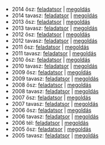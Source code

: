  - 2014 ősz: [feladatsor](https://dari.oktatas.hu/kir/erettsegi/okev_doc/erettsegi_2014/oktober/e_kem_14okt_fl.pdf)
           | [megoldás](https://dari.oktatas.hu/kir/erettsegi/okev_doc/erettsegi_2014/oktober/e_kem_14okt_ut.pdf)
 - 2014 tavasz: [feladatsor](https://dari.oktatas.hu/kir/erettsegi/okev_doc/erettsegi_2014/e_kem_14maj_fl.pdf)
              | [megoldás](https://dari.oktatas.hu/kir/erettsegi/okev_doc/erettsegi_2014/e_kem_14maj_ut.pdf)
 - 2013 ősz: [feladatsor](https://dari.oktatas.hu/kir/erettsegi/okev_doc/erettsegi_2013/oktober/e_kem_13okt_fl.pdf)
           | [megoldás](https://dari.oktatas.hu/kir/erettsegi/okev_doc/erettsegi_2013/oktober/e_kem_13okt_ut.pdf)
 - 2013 tavasz: [feladatsor](https://dari.oktatas.hu/kir/erettsegi/okev_doc/erettsegi_2013/e_kem_13maj_fl.pdf)
              | [megoldás](https://dari.oktatas.hu/kir/erettsegi/okev_doc/erettsegi_2013/e_kem_13maj_ut.pdf)
 - 2012 ősz: [feladatsor](https://dari.oktatas.hu/kir/erettsegi/okev_doc/erettsegi_2012/oktober/e_kem_12okt_fl.pdf)
           | [megoldás](https://dari.oktatas.hu/kir/erettsegi/okev_doc/erettsegi_2012/oktober/e_kem_12okt_ut.pdf)
 - 2012 tavasz: [feladatsor](https://dari.oktatas.hu/kir/erettsegi/okev_doc/erettsegi_2012/e_kem_12maj_fl.pdf)
              | [megoldás](https://dari.oktatas.hu/kir/erettsegi/okev_doc/erettsegi_2012/e_kem_12maj_ut.pdf)
 - 2011 ősz: [feladatsor](https://dari.oktatas.hu/kir/erettsegi/okev_doc/erettsegi_2011/oktober/e_kem_11okt_fl.pdf)
           | [megoldás](https://dari.oktatas.hu/kir/erettsegi/okev_doc/erettsegi_2011/oktober/e_kem_11okt_ut.pdf)
 - 2011 tavasz: [feladatsor](https://dari.oktatas.hu/kir/erettsegi/okev_doc/erettsegi_2011/e_kem_11maj_fl.pdf)
              | [megoldás](https://dari.oktatas.hu/kir/erettsegi/okev_doc/erettsegi_2011/e_kem_11maj_ut.pdf)
 - 2010 ősz: [feladatsor](https://dari.oktatas.hu/kir/erettsegi/okev_doc/erettsegi_2010/oktober/e_kemia_10okt_fl.pdf)
           | [megoldás](https://dari.oktatas.hu/kir/erettsegi/okev_doc/erettsegi_2010/oktober/e_kemia_10okt_ut.pdf)
 - 2010 tavasz: [feladatsor](https://dari.oktatas.hu/kir/erettsegi/okev_doc/erettsegi_2010/e_kem_10maj_fl.pdf)
              | [megoldás](https://dari.oktatas.hu/kir/erettsegi/okev_doc/erettsegi_2010/e_kem_10maj_ut.pdf)
 - 2009 ősz: [feladatsor](https://dari.oktatas.hu/kir/erettsegi/okev_doc/erettsegi_2009/oktober/e_kem_09okt_fl.pdf)
           | [megoldás](https://dari.oktatas.hu/kir/erettsegi/okev_doc/erettsegi_2009/oktober/e_kem_09okt_ut.pdf)
 - 2009 tavasz: [feladatsor](https://dari.oktatas.hu/kir/erettsegi/okev_doc/erettsegi_2009/e_kem_09maj_fl.pdf)
              | [megoldás](https://dari.oktatas.hu/kir/erettsegi/okev_doc/erettsegi_2009/e_kem_09maj_ut.pdf)
 - 2008 ősz: [feladatsor](https://dari.oktatas.hu/kir/erettsegi/okev_doc/erettsegi_2008/oktober/e_kem_08okt_fl.pdf)
           | [megoldás](https://dari.oktatas.hu/kir/erettsegi/okev_doc/erettsegi_2008/oktober/e_kem_08okt_ut.pdf)
 - 2008 tavasz: [feladatsor](https://dari.oktatas.hu/kir/erettsegi/okev_doc/erettsegi_2008/e_kem_08maj_fl.pdf)
              | [megoldás](https://dari.oktatas.hu/kir/erettsegi/okev_doc/erettsegi_2008/e_kem_08maj_ut.pdf)
 - 2007 ősz: [feladatsor](https://dari.oktatas.hu/kir/erettsegi/okev_doc/erettsegi_2007/oktober/e_kem_07okt_fl.pdf)
           | [megoldás](https://dari.oktatas.hu/kir/erettsegi/okev_doc/erettsegi_2007/oktober/e_kem_07okt_ut.pdf)
 - 2007 tavasz: [feladatsor](https://dari.oktatas.hu/kir/erettsegi/okev_doc/erettsegi_2007/e_kem_07maj_fl.pdf)
              | [megoldás](https://dari.oktatas.hu/kir/erettsegi/okev_doc/erettsegi_2007/e_kem_07maj_ut.pdf)
 - 2006 ősz: [feladatsor](https://dari.oktatas.hu/kir/erettsegi/okev_doc/erettsegi_2006/e_kem_06okt_fl.pdf)
           | [megoldás](https://dari.oktatas.hu/kir/erettsegi/okev_doc/erettsegi_2006/e_kem_06okt_ut.pdf)
 - 2006 tavasz: [feladatsor](https://dari.oktatas.hu/kir/erettsegi/okev_doc/erettsegi_2006/e_kem_06maj_fl.pdf)
              | [megoldás](https://dari.oktatas.hu/kir/erettsegi/okev_doc/erettsegi_2006/e_kem_06maj_ut.pdf)
 - 2006 tél: [feladatsor](https://dari.oktatas.hu/kir/erettsegi/okev_doc/2006_1/e_kem_06febr_fl.pdf)
              | [megoldás](https://dari.oktatas.hu/kir/erettsegi/okev_doc/2006_1/e_kem_06febr_ut.pdf)
 - 2005 ősz: [feladatsor](https://dari.oktatas.hu/kir/erettsegi/okev_doc/2005_osz/e_kem_05okt_fl.pdf)
           | [megoldás](https://dari.oktatas.hu/kir/erettsegi/okev_doc/2005_osz/e_kem_05okt_ut.pdf)
 - 2005 tavasz: [feladatsor](https://dari.oktatas.hu/kir/erettsegi/okev_doc/erettsegi_2005/e_kem_fl.pdf)
              | [megoldás](https://dari.oktatas.hu/kir/erettsegi/okev_doc/erettsegi_2005/e_kem_ut.pdf)

